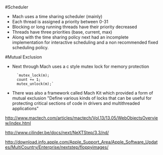 #Scheduler
* Mach uses a time sharing scheduler (mainly)
* Each thread is assigned a priority between 0-31
* Blocking or long running threads have their priority decreased
* Threads have three priorities (base, current, max)
* Along with the time sharing policy next had an incomplete implementation for interactive scheduling and a non recommended fixed scheduling policy.

#Mutual Exclusion
* Next through Mach uses a c style mutex lock for memory protection

		`mutex_lock(m);
		count += 1;	
		mutex_unlock(m);`
		
* There was also a framework called Mach Kit which provided a form of mutual exclusion
"Define various kinds of locks that can be useful for protecting critical sections of code in drivers and multithreaded applications"



http://www.mactech.com/articles/mactech/Vol.13/13.05/WebObjectsOverview/index.html

http://www.cilinder.be/docs/next/NeXTStep/3.3/nd/

http://download.info.apple.com/Apple_Support_Area/Apple_Software_Updates/MultiCountry/Enterprise/nextstep/floppyimages/